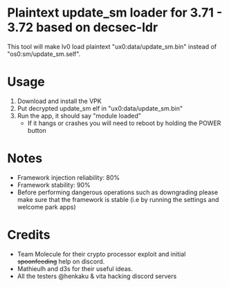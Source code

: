 # Plaintext update_sm loader for 3.71 - 3.72 based on decsec-ldr
This tool will make lv0 load plaintext "ux0:data/update_sm.bin" instead of "os0:sm/update_sm.self".

# Usage
1) Download and install the VPK
2) Put decrypted update_sm elf in "ux0:data/update_sm.bin"
3) Run the app, it should say "module loaded"
	- If it hangs or crashes you will need to reboot by holding the POWER button
	
# Notes
 - Framework injection reliability: 80%
 - Framework stability: 90%
 - Before performing dangerous operations such as downgrading please make sure that the framework is stable (i.e by running the settings and welcome park apps)
 
# Credits
- Team Molecule for their crypto processor exploit and initial ~~spoonfeeding~~ help on discord.
- Mathieulh and d3s for their useful ideas.
- All the testers @henkaku & vita hacking discord servers